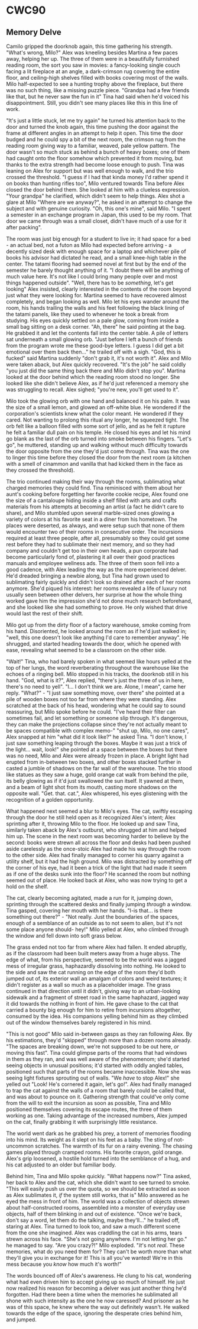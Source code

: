 # CWC90
## Memory Delve

Camilo gripped the doorknob again, this time gathering his strength. "What's wrong, Milo?" Alex was kneeling besides Martina a few paces away, helping her up. The three of them were in a beautifully furnished reading room, the sort you saw in movies: a fancy-looking single couch facing a lit fireplace at an angle, a dark-crimson rug covering the entire floor, and ceiling-high shelves filled with books covering most of the walls. Milo half-expected to see a hunting trophy above the fireplace, but there was no such thing, like a missing puzzle piece. "Grandpa had a few friends like that, but he never saw the fun in it" Tina had said when he'd voiced his disappointment. Still, you didn't see many places like this in this line of work.

"It's just a little stuck, let me try again" he turned his attention back to the door and turned the knob again, this time pushing the door against the frame at different angles in an attempt to help it open. This time the door budged and he could spy a bit of the next room, the crimson rug from the reading room giving way to a familiar, weaved, pale yellow pattern. The door wasn't so much stuck as behind a bunch of heavy boxes; one of them had caught onto the floor somehow which prevented it from moving, but thanks to the extra strength had become loose enough to push. Tina was leaning on Alex for support but was well enough to walk, and the trio crossed the threshold. "I guess if I had that kinda money I'd rather spend it on books than hunting rifles too", Milo ventured towards Tina before Alex closed the door behind them. She looked at him with a clueless expression. "Your grandpa" he clarified, which didn't seem to help things. Alex shot a glare at Milo "Where are we anyway?", he asked in an attempt to change the subject and with genuine curiosity. "Oh, this one's mine", said Milo. "I spent a semester in an exchange program in Japan, this used to be my room. That door we came through was a small closet, didn't have much of a use for it after packing". 

The room was just big enough for a student to live in; it had space for a bed - an actual bed, not a futon as Milo had expected before arriving - a decently sized desk with enough space for a laptop and whichever pile of books his advisor had dictated he read, and a small knee-high table in the center. The tatami flooring had seemed novel at first but by the end of the semester he barely thought anything of it. "I doubt there will be anything of much value here. It's not like I could bring many people over and most things happened outside". "Well, there has to be *something*, let's get looking" Alex insisted, clearly interested in the contents of the room beyond just what they were looking for. Martina seemed to have recovered almost completely, and began looking as well. Milo let his eyes wander around the room, his hands trailing the walls and his feet following the black lining of the tatami panels, like they used to whenever he took a break from studying. His eyes quickly settled on a pale glow, coming from inside a small bag sitting on a desk corner. "Ah, there" he said pointing at the bag. He grabbed it and let the contents fall into the center table. A pile of letters sat underneath a small glowing orb. "Just before I left a bunch of friends from the program wrote me these good-bye letters. I guess I did get a bit emotional over them back then..." he trailed off with a sigh. "God, this is fucked" said Martina suddenly "don't grab it, it's not worth it". Alex and Milo were taken aback, but Alex quickly recovered. "It's the job" he said coldly "you just did the same thing back there and Milo didn't stop you". Martina looked at the door behind which the reading room stood no longer. She looked like she didn't believe Alex, as if he'd just referenced a memory she was struggling to recall. Alex sighed; "you're new, you'll get used to it".

Milo took the glowing orb with one hand and balanced it on his palm. It was the size of a small lemon, and glowed an off-white blue. He wondered if the corporation's scientists knew what the color meant. He wondered if they cared. Not wanting to prolong this ritual any longer, he squeezed tight. The orb felt like a balloon filled with some sort of jello, and as he felt it rupture he felt a familiar dull pain on his temple. He closed his eyes and let his mind go blank as the last of the orb turned into smoke between his fingers. "Let's go", he muttered, standing up and walking without much difficulty towards the door opposite from the one they'd just come through. Tina was the one to linger this time before they closed the door from the next room (a kitchen with a smell of cinammon and vanilla that had kicked them in the face as they crossed the threshold).

The trio continued making their way through the rooms, sublimating what charged memories they could find. Tina reminisced with them about her aunt's cooking before forgetting her favorite cookie recipe, Alex found one the size of a cantaloupe hiding inside a shelf filled with arts and crafts materials from his attempts at becoming an artist (a fact he didn't care to share), and Milo stumbled upon several marble-sized ones glowing a variety of colors at his favorite seat in a diner from his hometown. The places were deserted, as always, and were setup such that none of them would encounter two of their rooms in consecutive order. The incursions required at least three people, after all, presumably so they could get some rest before they had to sublimate their next memory, and so they had company and couldn't get too in their own heads, a pun corporate had become particularly fond of, plastering it all over their good practices manuals and employee wellness ads. The three of them soon fell into a good cadence, with Alex leading the way as the more experienced delver. He'd dreaded bringing a newbie along, but Tina had grown used to sublimating fairly quickly and didn't look so drained after each of her rooms anymore. She'd piqued his interest: her rooms revealed a life of luxury not usually seen between other delvers, her surprise at how the whole thing worked gave him the impression she'd not done much research beforehand, and she looked like she had something to prove. He only wished that drive would last the rest of their shift.

Milo got up from the dirty floor of a factory warehouse, smoke coming from his hand. Disoriented, he looked around the room as if he'd just walked in; "well, this one doesn't look like anything I'd care to remember anyway". He shrugged, and started heading towards the door, which he opened with ease, revealing what seemed to be a classroom on the other side. 

"Wait!" Tina, who had barely spoken in what seemed like hours yelled at the top of her lungs, the word reverberating throughout the warehouse like the echoes of a ringing bell. Milo stopped in his tracks, the doorknob still in his hand. "God, what is it?", Alex replied, "there's just the three of us in here, there's no need to yell". "I... I don't think we are. Alone, I mean", came her reply. "What?" - "I just saw something move, over there" she pointed at a pile of wooden boxes not too far from where they were standing. Alex scratched at the back of his head, wondering what he could say to sound reassuring, but Milo spoke before he could. "I've heard their filter can sometimes fail, and let something or someone slip through. It's dangerous, they can make the projections collapse since they're not actually meant to be spaces compatible with complex memo-" "shut up, Milo, no one cares", Alex snapped at him "what did it look like?" he asked Tina. "I don't know, I just saw something leaping through the boxes. Maybe it was just a trick of the light... wait, look!" she pointed at a space between the boxes but there was no need, Milo and Alex were already frozen in place. A bright light had erupted from in-between two boxes, and other boxes stacked further in casted a jumble of shadows on the far wall of the warehouse. The trio stood like statues as they saw a huge, gold orange cat walk from behind the pile, its belly glowing as if it'd just swallowed the sun itself. It yawned at them, and a beam of light shot from its mouth, casting more shadows on the opposite wall. "Get. that. cat.", Alex whispered, his eyes glistening with the recognition of a golden opportunity.

What happened next seemed a blur to Milo's eyes. The cat, swiftly escaping through the door he still held open as it recognized Alex's intent; Alex sprinting after it, throwing Milo to the floor. He looked up and saw Tina, similarly taken aback by Alex's outburst, who shrugged at him and helped him up. The scene in the next room was becoming harder to believe by the second: books were strewn all across the floor and desks had been pushed aside carelessly as the once-stoic Alex had made his way through the room to the other side. Alex had finally managed to corner his quarry against a utility shelf, but it had the high ground. Milo was distracted by something off the corner of his eye, had it been a trick of the light that had made it seem as if one of the desks sunk into the floor? He scanned the room but nothing seemed out of place. He looked back at Alex, who was now trying to get a hold on the shelf.

The cat, clearly becoming agitated, made a run for it, jumping down, sprinting through the scattered desks and finally jumping *through* a window. Tina gasped, covering her mouth with her hands. "I-is that... is there something out there?" - "Not really. Just the boundaries of the spaces, enough of a semblance of an outside as to not seem to alien, but it's not some place anyone should- hey!" Milo yelled at Alex, who climbed through the window and fell down into soft grass below.

The grass ended not too far from where Alex had fallen. It ended abruptly, as if the classroom had been built meters away from a huge abyss. The edge of what, from his perspective, seemed to be the world was a jagged mess of irregular grass, haphazardly dissolving into nothing. He looked to the side and saw the cat running on the edge of the room they'd both jumped out of, its exterior wall an amalgam of colors and weird textures; it didn't register as a wall so much as a placeholder image. The grass continued in that direction until it didn't, giving way to an urban-looking sidewalk and a fragment of street road in the same haphazard, jagged way it did towards the nothing in front of him. He gave chase to the cat that carried a bounty big enough for him to retire from incursions altogether, consumed by the idea. His companions yelling behind him as they climbed out of the window themselves barely registered in his mind.

"This is not good" Milo said in-between gasps as they ran following Alex. By his estimations, they'd "skipped" through more than a dozen rooms already. "The spaces are breaking down, we're not supposed to be out here, *or* moving this fast". Tina could glimpse parts of the rooms that had windows in them as they ran, and was well aware of the phenomenom; she'd started seeing objects in unusual positions; it'd started with oddly angled tables, positioned such that parts of the rooms became inaccessible. Now she was seeing light fixtures sprouting out of walls. "We *have* to stop Alex!" she yelled out "Look! He's cornered it again, let's go!". Alex had finally managed to trap the cat against the walls of a room that barely could be called that, and was about to pounce on it. Gathering strength that could've only come from the will to exit the incursion as soon as possible, Tina and Milo positioned themselves covering its escape routes, the three of them working as one. Taking advantage of the increased numbers, Alex jumped on the cat, finally grabbing it with surprisingly little resistance.

The world went dark as he grabbed his prey, a torrent of memories flooding into his mind. Its weight as it slept on his feet as a baby. The sting of not-uncommon scratches. The warmth of its fur on a rainy evening. The chasing games played through cramped rooms. His favorite crayon, gold orange. Alex's grip loosened, a hostile hold turned into the semblance of a hug, and his cat adjusted to an older but familiar body.

Behind him, Tina and Milo spoke quickly. "What happens now?" Tina asked, her back to Alex and the cat, which she didn't want to see turned to smoke. "This will easily push us over the quota, so we should be extracted as soon as Alex sublimates it, *if* the system still works, that is" Milo answered as he eyed the mess in front of him. The world was a collection of objects strewn about half-constructed rooms, assembled into a monster of everyday use objects, half of them blinking in and out of existence. "Once we're back, don't say a word, let them do the talking, maybe they'll..." he trailed off, staring at Alex. Tina turned to look too, and saw a much different scene from the one she imagined. Alex was craddling the cat in his arms, tears strewn across his face. "She's not going anywhere. I'm not letting her go." he managed to say. "Are you crazy?!" Milo exploded. "*It*'s not *real*. These memories, what do you need them for? They can't be worth more than what they'll give you in exchange for it! This is all you've wanted! We're in this mess because you *know* how much it's worth!"

The words bounced off of Alex's awareness. He clung to his cat, wondering what had even driven him to accept giving up so much of himself. He just now realized his reason for becoming a delver was just another thing he'd forgotten. Had there been a time when the memories he sublimated all shone with such intensity as the one he now caressed? And prisoner as he was of this space, he knew where the way out definitely wasn't. He walked towards the edge of the space, ignoring the desperate cries behind him, and jumped.